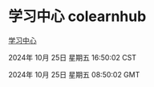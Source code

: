 # 学习中心 colearnhub
[学习中心](http://219.139.199.238:56308/colearnhub/)

2024年 10月 25日 星期五 16:50:02 CST

2024年 10月 25日 星期五 08:50:02 GMT
